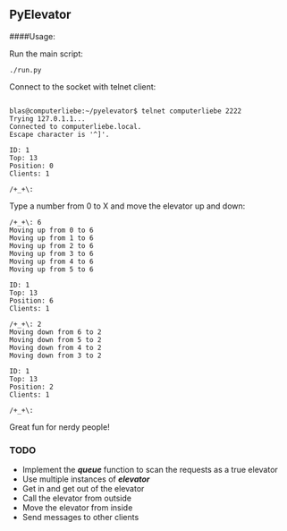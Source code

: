 ## PyElevator
####Usage:

Run the main script:
```
./run.py
```

Connect to the socket with telnet client: 
```

blas@computerliebe:~/pyelevator$ telnet computerliebe 2222
Trying 127.0.1.1...
Connected to computerliebe.local.
Escape character is '^]'.

ID: 1 
Top: 13
Position: 0
Clients: 1

/+_+\:
```

Type a number from 0 to X and move the elevator up and down:
```
/+_+\: 6
Moving up from 0 to 6
Moving up from 1 to 6
Moving up from 2 to 6
Moving up from 3 to 6
Moving up from 4 to 6
Moving up from 5 to 6

ID: 1 
Top: 13
Position: 6
Clients: 1

/+_+\: 2
Moving down from 6 to 2
Moving down from 5 to 2
Moving down from 4 to 2
Moving down from 3 to 2

ID: 1 
Top: 13
Position: 2
Clients: 1

/+_+\: 
```

Great fun for nerdy people!

### TODO
* Implement the ***queue*** function to scan the requests as a true elevator
* Use multiple instances of ***elevator***
* Get in and get out of the elevator
* Call the elevator from outside
* Move the elevator from inside
* Send messages to other clients
